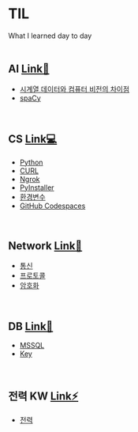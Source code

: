 # TIL
What I learned day to day
<br><br>

## AI [Link🦾](https://github.com/dlwnsgur9242/TIL/tree/main/AI)
+   [시계열 데이터와 컴퓨터 비전의 차이점](https://github.com/dlwnsgur9242/TIL/tree/main/AI/%EC%8B%9C%EA%B3%84%EC%97%B4%20%EB%8D%B0%EC%9D%B4%ED%84%B0%EC%99%80%20%EC%BB%B4%ED%93%A8%ED%84%B0%20%EB%B9%84%EC%A0%84%EC%9D%98%20%EC%B0%A8%EC%9D%B4%EC%A0%90)
+   [spaCy](https://github.com/dlwnsgur9242/TIL/tree/main/AI/spaCy)
<br>

## CS [Link💻](https://github.com/dlwnsgur9242/TIL/tree/main/CS)
+   [Python](https://github.com/dlwnsgur9242/TIL/tree/main/CS/Python)
+   [CURL](https://github.com/dlwnsgur9242/TIL/tree/main/CS/CURL)
+   [Ngrok](https://github.com/dlwnsgur9242/TIL/tree/main/CS/Ngrok)
+   [PyInstaller]([https://github.com/dlwnsgur9242/TIL/tree/main/CS/PyInstaller](https://github.com/dlwnsgur9242/TIL/tree/main/CS/Python/PyInstaller))
+   [환경변수](https://github.com/dlwnsgur9242/TIL/tree/main/CS/%ED%99%98%EA%B2%BD%EB%B3%80%EC%88%98)
+   [GitHub Codespaces](https://github.com/dlwnsgur9242/TIL/tree/main/CS/GitHub%20Codespaces)
<br>

## Network [Link📡](https://github.com/dlwnsgur9242/TIL/tree/main/Network)
+   [통신](https://github.com/dlwnsgur9242/TIL/tree/main/Network/%ED%86%B5%EC%8B%A0)
+   [프로토콜](https://github.com/dlwnsgur9242/TIL/tree/main/Network/%ED%94%84%EB%A1%9C%ED%86%A0%EC%BD%9C)
+   [암호화](https://github.com/dlwnsgur9242/TIL/tree/main/Network/%EC%95%94%ED%98%B8%ED%99%94)
<br>

## DB [Link💾](https://github.com/dlwnsgur9242/TIL/tree/main/DB)
+   [MSSQL](https://github.com/dlwnsgur9242/TIL/tree/main/DB/MSSQL)
+   [Key](https://github.com/dlwnsgur9242/TIL/tree/main/DB/Key)
<br>

## 전력 KW [Link⚡](https://github.com/dlwnsgur9242/TIL/main/KW)
+   [전력](https://github.com/dlwnsgur9242/TIL/tree/main/KW/%EC%A0%84%EB%A0%A5)
<br>


<br>
